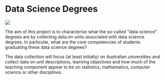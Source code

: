 

# Data Science Degrees

<!-- badges: start -->
![](https://img.shields.io/badge/ETC5543-PROJECT-green?style=for-the-badge)
<!-- badges: end -->

The aim of this project is to characterise what the so-called "data science" degrees are by collecting data on units associated with data science degrees. In particular, what are the core competencies of students graduating these data science degrees?

The data collection will focus (at least initially) on Australian universities and collect data on unit descriptions, learning objectives and how much of the teaching component appear to be on statistics, mathematics, computer science or other disciplines. 
